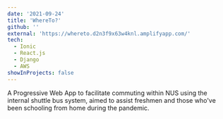```yaml
---
date: '2021-09-24'
title: 'WhereTo?'
github: ''
external: 'https://whereto.d2n3f9x63w4knl.amplifyapp.com/'
tech:
  - Ionic
  - React.js
  - Django
  - AWS
showInProjects: false
---
```


A Progressive Web App to facilitate commuting within NUS using the internal shuttle bus system, aimed to assist freshmen and those who've been schooling from home during the pandemic.
